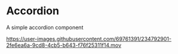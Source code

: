 # Accordion
A simple accordion component



https://user-images.githubusercontent.com/69761391/234792901-2fe6ea6a-9cd8-4cb5-b643-f76f25311f14.mov

